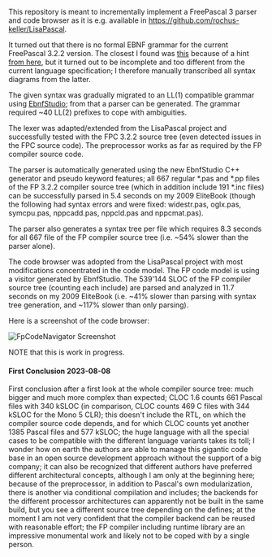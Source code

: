 This repository is meant to incrementally implement a FreePascal 3 parser and code browser as it is e.g. available in https://github.com/rochus-keller/LisaPascal.

It turned out that there is no formal EBNF grammar for the current FreePascal 3.2.2 version. The closest I found was [this](https://github.com/graemeg/fpGUI/blob/master/docs/fpc_lang_ref.ipf) because of a hint [from here](https://forum.lazarus.freepascal.org/index.php?topic=33853.0), but it turned out to be incomplete and too different from the current language specification; I therefore manually transcribed all syntax diagrams from the latter.

The given syntax was gradually migrated to an LL(1) compatible grammar using [EbnfStudio](https://github.com/rochus-keller/EbnfStudio); from that a parser can be generated. The grammar required ~40 LL(2) prefixes to cope with ambiguities.

The lexer was adapted/extended from the LisaPascal project and successfully tested with the FPC 3.2.2 source tree (even detected issues in the FPC source code). The preprocessor works as far as required by the FP compiler source code.

The parser is automatically generated using the new EbnfStudio C++ generator and pseudo keyword features; all 667 regular *.pas and *.pp files of the FP 3.2.2 compiler source tree (which in addition include 191 *.inc files) can be successfully parsed in 5.4 seconds on my 2009 EliteBook (though the following had syntax errors and were fixed: widestr.pas, oglx.pas, symcpu.pas, nppcadd.pas, nppcld.pas and nppcmat.pas). 

The parser also generates a syntax tree per file which requires 8.3 seconds for all 667 file of the FP compiler source tree (i.e. ~54% slower than the parser alone).

The code browser was adopted from the LisaPascal project with most modifications concentrated in the code model. The FP code model is using a visitor generated by EbnfStudio. The 539'144 SLOC of the FP compiler source tree (counting each include) are parsed and analyzed in 11.7 seconds on my 2009 EliteBook (i.e. ~41% slower than parsing with syntax tree generation, and ~117% slower than only parsing). 

Here is a screenshot of the code browser:

![FpCodeNavigator Screenshot](http://software.rochus-keller.ch/fpcodenavigator-0.2.0-screenshot.png)

NOTE that this is work in progress.


#### First Conclusion 2023-08-08

First conclusion after a first look at the whole compiler source tree: much bigger and much more complex than expected; CLOC 1.6 counts 661 Pascal files with 340 kSLOC (in comparison, CLOC counts 469 C files with 344 kSLOC for the Mono 5 CLR); this doesn't include the RTL, on which the compiler source code depends, and for which CLOC counts yet another 1385 Pascal files and 577 kSLOC; the huge language with all the special cases to be compatible with the different language variants takes its toll; I wonder how on earth the authors are able to manage this gigantic code base in an open source development approach without the support of a big company; it can also be recognized that different authors have preferred different architectural concepts, although I am only at the beginning here; because of the preprocessor, in addition to Pascal's own modularization, there is another via conditional compilation and includes; the backends for the different processor architectures can apparently not be built in the same build, but you see a different source tree depending on the defines; at the moment I am not very confident that the compiler backend can be reused with reasonable effort; the FP compiler including runtime library are an impressive monumental work and likely not to be coped with by a single person.
